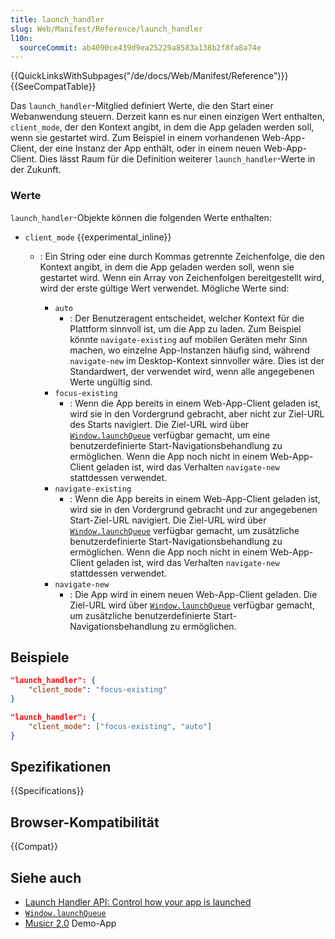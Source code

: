 ```yaml
---
title: launch_handler
slug: Web/Manifest/Reference/launch_handler
l10n:
  sourceCommit: ab4090ce439d9ea25229a8583a138b2f8fa8a74e
---
```


{{QuickLinksWithSubpages("/de/docs/Web/Manifest/Reference")}}{{SeeCompatTable}}

Das `launch_handler`-Mitglied definiert Werte, die den Start einer Webanwendung steuern. Derzeit kann es nur einen einzigen Wert enthalten, `client_mode`, der den Kontext angibt, in dem die App geladen werden soll, wenn sie gestartet wird. Zum Beispiel in einem vorhandenen Web-App-Client, der eine Instanz der App enthält, oder in einem neuen Web-App-Client. Dies lässt Raum für die Definition weiterer `launch_handler`-Werte in der Zukunft.

### Werte

`launch_handler`-Objekte können die folgenden Werte enthalten:

- `client_mode` {{experimental_inline}}

  - : Ein String oder eine durch Kommas getrennte Zeichenfolge, die den Kontext angibt, in dem die App geladen werden soll, wenn sie gestartet wird. Wenn ein Array von Zeichenfolgen bereitgestellt wird, wird der erste gültige Wert verwendet.
    Mögliche Werte sind:</p>
    - `auto`
      - : Der Benutzeragent entscheidet, welcher Kontext für die Plattform sinnvoll ist, um die App zu laden. Zum Beispiel könnte `navigate-existing` auf mobilen Geräten mehr Sinn machen, wo einzelne App-Instanzen häufig sind, während `navigate-new` im Desktop-Kontext sinnvoller wäre. Dies ist der Standardwert, der verwendet wird, wenn alle angegebenen Werte ungültig sind.
    - `focus-existing`
      - : Wenn die App bereits in einem Web-App-Client geladen ist, wird sie in den Vordergrund gebracht, aber nicht zur Ziel-URL des Starts navigiert. Die Ziel-URL wird über [`Window.launchQueue`](/de/docs/Web/API/Window/launchQueue) verfügbar gemacht, um eine benutzerdefinierte Start-Navigationsbehandlung zu ermöglichen. Wenn die App noch nicht in einem Web-App-Client geladen ist, wird das Verhalten `navigate-new` stattdessen verwendet.
    - `navigate-existing`
      - : Wenn die App bereits in einem Web-App-Client geladen ist, wird sie in den Vordergrund gebracht und zur angegebenen Start-Ziel-URL navigiert. Die Ziel-URL wird über [`Window.launchQueue`](/de/docs/Web/API/Window/launchQueue) verfügbar gemacht, um zusätzliche benutzerdefinierte Start-Navigationsbehandlung zu ermöglichen. Wenn die App noch nicht in einem Web-App-Client geladen ist, wird das Verhalten `navigate-new` stattdessen verwendet.
    - `navigate-new`
      - : Die App wird in einem neuen Web-App-Client geladen. Die Ziel-URL wird über [`Window.launchQueue`](/de/docs/Web/API/Window/launchQueue) verfügbar gemacht, um zusätzliche benutzerdefinierte Start-Navigationsbehandlung zu ermöglichen.

## Beispiele

```json
"launch_handler": {
    "client_mode": "focus-existing"
}

"launch_handler": {
    "client_mode": ["focus-existing", "auto"]
}
```

## Spezifikationen

{{Specifications}}

## Browser-Kompatibilität

{{Compat}}

## Siehe auch

- [Launch Handler API: Control how your app is launched](https://developer.chrome.com/docs/web-platform/launch-handler/)
- [`Window.launchQueue`](/de/docs/Web/API/Window/launchQueue)
- [Musicr 2.0](https://launch-handler.glitch.me/) Demo-App
